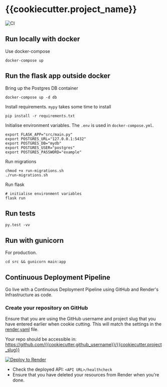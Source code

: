# {{cookiecutter.project_name}}

![CI](https://github.com/{{cookiecutter.github_username}}/{{cookiecutter.project_slug}}/workflows/CI/badge.svg?branch=master)

## Run locally with docker

Use docker-compose
```
docker-compose up
```

## Run the flask app outside docker

Bring up the Postgres DB container
```
docker-compose up -d db
```

Install requirements.
`mypy` takes some time to install
```
pip install -r requirements.txt
```

Initialise environment variables. The `.env` is used in `docker-compose.yml`.
```
export FLASK_APP="src/main.py"
export POSTGRES_URL="127.0.0.1:5432"
export POSTGRES_DB="mydb"
export POSTGRES_USER="postgres"
export POSTGRES_PASSWORD="example"
```

Run migrations
```
chmod +x run-migrations.sh
./run-migrations.sh
```

Run flask
```
# initialise environment variables
flask run
```

## Run tests

```
py.test -vv
```


## Run with gunicorn
For production.
```
cd src && gunicorn main:app
```

## Continuous Deployment Pipeline

Go live with a Continuous Deployment Pipeline using GitHub and Render's Infrastructure as code.

### Create your repository on GitHub

Ensure that you are using the GitHub username and project slug that you have entered earlier when cookie cutting.
This will match the settings in the [render.yaml](render.yaml) file.

Your repo should be accessible in: https://github.com/{{cookiecutter.github_username}}/{{cookiecutter.project_slug}}

[![Deploy to Render](https://render.com/images/deploy-to-render-button.svg)](https://render.com/deploy)

* Check the deployed API: `<API URL>/healthcheck`
* Ensure that you have deleted your resources from Render when you're done.
